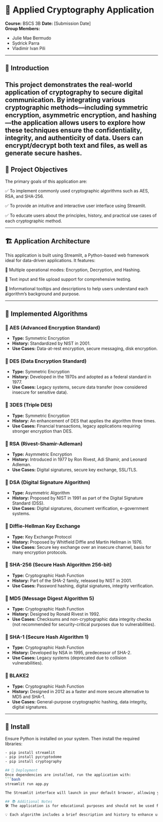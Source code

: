 # 🔐 Applied Cryptography Application

**Course:** BSCS 3B 
**Date:** [Submission Date]  
**Group Members:**  
- Julie Mae Bermudo
- Sydrick Parra
- Vladimir Ivan Pili

---

## 📌 Introduction
This project demonstrates the real-world application of cryptography to secure digital communication. By integrating various cryptographic methods—including symmetric encryption, asymmetric encryption, and hashing—the application allows users to explore how these techniques ensure the confidentiality, integrity, and authenticity of data. Users can encrypt/decrypt both text and files, as well as generate secure hashes.
---

## 🎯 Project Objectives
The primary goals of this application are:

✅ To implement commonly used cryptographic algorithms such as AES, RSA, and SHA-256.

✅ To provide an intuitive and interactive user interface using Streamlit.

✅ To educate users about the principles, history, and practical use cases of each cryptographic method.

---

## 🏗️ Application Architecture
This application is built using Streamlit, a Python-based web framework ideal for data-driven applications. It features:

📄 Multiple operational modes: Encryption, Decryption, and Hashing.

🧾 Text input and file upload support for comprehensive testing.

🧠 Informational tooltips and descriptions to help users understand each algorithm’s background and purpose.

---

## 🔐 Implemented Algorithms

### 🔸 AES (Advanced Encryption Standard)
- **Type:** Symmetric Encryption
- **History:** Standardized by NIST in 2001.
- **Use Cases:** Data-at-rest encryption, secure messaging, disk encryption.

### 🔸 DES (Data Encryption Standard)
- **Type:** Symmetric Encryption
- **History:** Developed in the 1970s and adopted as a federal standard in 1977.
- **Use Cases:** Legacy systems, secure data transfer (now considered insecure for sensitive data).

### 🔸 3DES (Triple DES)
- **Type:** Symmetric Encryption
- **History:** An enhancement of DES that applies the algorithm three times.
- **Use Cases:** Financial transactions, legacy applications requiring stronger encryption than DES.

### 🔸 RSA (Rivest-Shamir-Adleman)
- **Type:** Asymmetric Encryption
- **History:** Introduced in 1977 by Ron Rivest, Adi Shamir, and Leonard Adleman.
- **Use Cases:** Digital signatures, secure key exchange, SSL/TLS.

### 🔸 DSA (Digital Signature Algorithm)
- **Type:** Asymmetric Algorithm
- **History:** Proposed by NIST in 1991 as part of the Digital Signature Standard (DSS).
- **Use Cases:** Digital signatures, document verification, e-government systems.

### 🔸 Diffie-Hellman Key Exchange
- **Type:** Key Exchange Protocol
- **History:** Proposed by Whitfield Diffie and Martin Hellman in 1976.
- **Use Cases:** Secure key exchange over an insecure channel, basis for many encryption protocols.

### 🔸 SHA-256 (Secure Hash Algorithm 256-bit)
- **Type:** Cryptographic Hash Function
- **History:** Part of the SHA-2 family, released by NIST in 2001.
- **Use Cases:** Password hashing, digital signatures, integrity verification.

### 🔸 MD5 (Message Digest Algorithm 5)
- **Type:** Cryptographic Hash Function
- **History:** Designed by Ronald Rivest in 1992.
- **Use Cases:** Checksums and non-cryptographic data integrity checks (not recommended for security-critical purposes due to vulnerabilities).

### 🔸 SHA-1 (Secure Hash Algorithm 1)
- **Type:** Cryptographic Hash Function
- **History:** Developed by NSA in 1995, predecessor of SHA-2.
- **Use Cases:** Legacy systems (deprecated due to collision vulnerabilities).

### 🔸 BLAKE2
- **Type:** Cryptographic Hash Function
- **History:** Designed in 2012 as a faster and more secure alternative to MD5 and SHA-1.
- **Use Cases:** General-purpose cryptographic hashing, data integrity, digital signatures.

---

## 🚀 Install
Ensure Python is installed on your system. Then install the required libraries:
```bash
- pip install streamlit
- pip install pycryptodome
- pip install cryptography

## 🚀 Deployment
Once dependencies are installed, run the application with:
```bash
streamlit run app.py

The Streamlit interface will launch in your default browser, allowing you to start encrypting, decrypting, and hashing data interactively.

## 📚 Additional Notes
🛠️ The application is for educational purposes and should not be used for production-grade security.

💡 Each algorithm includes a brief description and history to enhance user understanding.